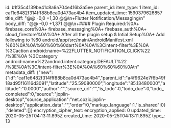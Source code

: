 id: b1f35c4139be41c8a9a704e416b3a5ee
parent_id: 
item_type: 1
item_id: caf1e6482f314fff88b8ca0d473ac4b4
item_updated_time: 1590379626857
title_diff: "@@ -0,0 +1,30 @@\n+Flutter Notification/Messaging\n"
body_diff: "@@ -0,0 +1,371 @@\n+#### Plugin Required:%0A+ firebase_core%0A+ firebase_messaging%0A+ firebase_auth%0A+ cloud_firestore%0A%0A+ After all the plugin setup & Intial Setup%0A+ Add following to %60 android/app/src/main/AndroidManifest.xml %60%0A%0A%60%60%60dart%0A%0A%3Cintent-filter%3E%0A    %3Caction android:name=%22FLUTTER_NOTIFICATION_CLICK%22 /%3E%0A    %3Ccategory android:name=%22android.intent.category.DEFAULT%22 /%3E%0A%3C/intent-filter%3E%0A%0A%60%60%60%0A\n"
metadata_diff: {"new":{"id":"caf1e6482f314fff88b8ca0d473ac4b4","parent_id":"a4f9624e7f6b49f18ad95f16116d3091","latitude":"25.59080000","longitude":"85.13480000","altitude":"0.0000","author":"","source_url":"","is_todo":0,"todo_due":0,"todo_completed":0,"source":"joplin-desktop","source_application":"net.cozic.joplin-desktop","application_data":"","order":0,"markup_language":1,"is_shared":0},"deleted":[]}
encryption_cipher_text: 
encryption_applied: 0
updated_time: 2020-05-25T04:13:11.895Z
created_time: 2020-05-25T04:13:11.895Z
type_: 13